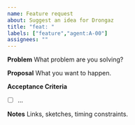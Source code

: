 ```yaml
---
name: Feature request
about: Suggest an idea for Drongaz
title: "feat: "
labels: ["feature","agent:A-00"]
assignees: ""
---
```


**Problem**
What problem are you solving?

**Proposal**
What you want to happen.

**Acceptance Criteria**
- [ ] ...

**Notes**
Links, sketches, timing constraints.
